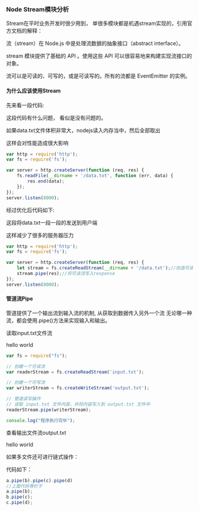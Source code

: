 ### Node Stream模块分析


Stream在平时业务开发时很少用到， 单很多模块都是机遇stream实现的，引用官方文档的解释：

流（stream）在 Node.js 中是处理流数据的抽象接口（abstract interface）。

stream 模块提供了基础的 API 。使用这些 API 可以很容易地来构建实现流接口的对象。

流可以是可读的、可写的，或是可读写的。所有的流都是 EventEmitter 的实例。



#### 为什么应该使用Stream

先来看一段代码:

这段代码有什么问题， 看似是没有问题的。

如果data.txt文件体积非常大，nodejs读入内存当中，然后全部取出

这样会对性能造成很大影响

```js
var http = require('http');
var fs = require('fs');

var server = http.createServer(function (req, res) {
    fs.readFile(__dirname + '/data.txt', function (err, data) {
        res.end(data);
    });
});
server.listen(8000);
```


经过优化后代码如下:

这段将data.txt一段一段的发送到用户端

这样减少了很多的服务器压力

```js
var http = require('http');
var fs = require('fs');

var server = http.createServer(function (req, res) {
    let stream = fs.createReadStream(__dirname + '/data.txt');//创造可读流
    stream.pipe(res);//将可读流写入response
});
server.listen(8000);
```


#### 管道流Pipe
管道提供了一个输出流到输入流的机制, 从获取到数据传入另外一个流
无论哪一种流，都会使用.pipe()方法来实现输入和输出。

读取input.txt文件流 

hello world 

```js
var fs = require("fs");

// 创建一个可读流
var readerStream = fs.createReadStream('input.txt');

// 创建一个可写流
var writerStream = fs.createWriteStream('output.txt');

// 管道读写操作
// 读取 input.txt 文件内容，并将内容写入到 output.txt 文件中
readerStream.pipe(writerStream);

console.log("程序执行完毕");
```
查看输出文件流output.txt

hello world

如果多文件还可进行链式操作：

代码如下：
```js
a.pipe(b).pipe(c).pipe(d)
//上面代码等价于
a.pipe(b);
b.pipe(c);
c.pipe(d);
```
